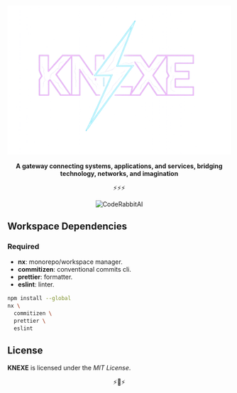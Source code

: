 <p aling="center">
  <img alt="knexe" src="./assets/logo/knexe-ext-bgless-cmpr.png">
</p>
<p align="center"><strong>A gateway connecting systems, applications, and services, bridging technology, networks, and imagination</strong></p>

<p align="center">⚡⚡⚡</p>

<p align="center">
  <img alt="CodeRabbitAI" src="https://img.shields.io/coderabbit/prs/github/knexe/knexe?utm_source=oss&utm_medium=github&utm_campaign=knexe%2Fknexe&labelColor=171717&color=FF570A&link=https%3A%2F%2Fcoderabbit.ai&label=CodeRabbit+Reviews">
</p>

## Workspace Dependencies

### Required

- **nx**: monorepo/workspace manager.
- **commitizen**: conventional commits cli.
- **prettier**: formatter.
- **eslint**: linter.

```bash
npm install --global
nx \
  commitizen \
  prettier \
  eslint
```

## License

**KNEXE** is licensed under the _MIT License_.

<p align="center">⚡🫶⚡</p>
